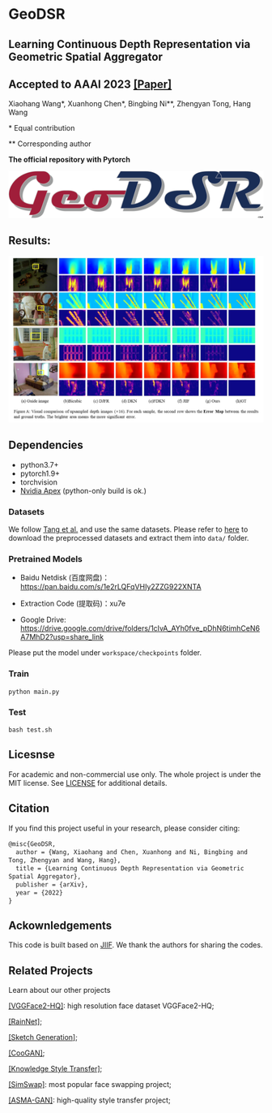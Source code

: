 # GeoDSR
## Learning Continuous Depth Representation via Geometric Spatial Aggregator
## Accepted to AAAI 2023 [[Paper]](http://arxiv.org/abs/2212.03499)
Xiaohang Wang*, Xuanhong Chen*, Bingbing Ni**, Zhengyan Tong, Hang Wang

\* Equal contribution

\*\* Corresponding author



**The official repository with Pytorch**

[![logo](/docs/img/geodsrlogo.png)](https://github.com/nana01219/GeoDSR)

## Results:
[![results](/docs/img/code.jpg)](https://github.com/nana01219/GeoDSR)
## Dependencies
- python3.7+
- pytorch1.9+
- torchvision
- [Nvidia Apex](https://github.com/NVIDIA/apex) (python-only build is ok.)


### Datasets
We follow [Tang et al.](https://github.com/ashawkey/jiif) and use the same datasets. Please refer to [here](https://github.com/ashawkey/jiif/blob/main/data/prepare_data.md) to download the preprocessed datasets and extract them into `data/` folder.

### Pretrained Models
- Baidu Netdisk (百度网盘)：https://pan.baidu.com/s/1e2rLQFqVHIy2ZZG922XNTA 
- Extraction Code (提取码)：xu7e

- Google Drive: https://drive.google.com/drive/folders/1cIvA_AYh0fve_pDhN6timhCeN6A7MhD2?usp=share_link

Please put the model under `workspace/checkpoints` folder.

### Train
```
python main.py
```
### Test
```
bash test.sh
```




## Licesnse
For academic and non-commercial use only. The whole project is under the MIT license. See [LICENSE](https://github.com/nana01219/GeoDSR/blob/main/LICENSE) for additional details.


## Citation
If you find this project useful in your research, please consider citing:

```
@misc{GeoDSR,
  author = {Wang, Xiaohang and Chen, Xuanhong and Ni, Bingbing and Tong, Zhengyan and Wang, Hang},
  title = {Learning Continuous Depth Representation via Geometric Spatial Aggregator},
  publisher = {arXiv},
  year = {2022}
}
```

## Ackownledgements
This code is built based on [JIIF](https://github.com/ashawkey/jiif). We thank the authors for sharing the codes.

## Related Projects

Learn about our other projects 

[[VGGFace2-HQ]](https://github.com/NNNNAI/VGGFace2-HQ): high resolution face dataset VGGFace2-HQ;

[[RainNet]](https://neuralchen.github.io/RainNet);

[[Sketch Generation]](https://github.com/TZYSJTU/Sketch-Generation-with-Drawing-Process-Guided-by-Vector-Flow-and-Grayscale);

[[CooGAN]](https://github.com/neuralchen/CooGAN);

[[Knowledge Style Transfer]](https://github.com/AceSix/Knowledge_Transfer);

[[SimSwap]](https://github.com/neuralchen/SimSwap): most popular face swapping project;

[[ASMA-GAN]](https://github.com/neuralchen/ASMAGAN): high-quality style transfer project;
